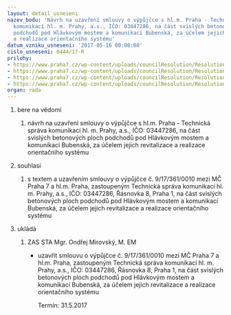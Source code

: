 ```yaml
---
layout: detail_usneseni
nazev_bodu: 'Návrh na uzavření smlouvy o výpůjčce s hl.m. Praha - Technická správa
  komunikací hl. m. Prahy, a.s., IČO: 03447286, na část svislých betonových ploch
  podchodů pod Hlávkovým mostem a komunikací Bubenská, za účelem jejich revitalizace
  a realizace orientačního systému'
datum_vzniku_usneseni: '2017-05-16 00:00:00'
cislo_usneseni: 0444/17-R
prilohy:
- https://www.praha7.cz/wp-content/uploads/councilResolution/Resolutions/29015/export/01_TSKhm~200536.docx
- https://www.praha7.cz/wp-content/uploads/councilResolution/Resolutions/29015/export/02_TSKhm~200535.docx
- https://www.praha7.cz/wp-content/uploads/councilResolution/Resolutions/29015/export/03_TSKhm~200534.pdf
- https://www.praha7.cz/wp-content/uploads/councilResolution/Resolutions/29015/export/export~296103.pdf
organ: rada
---
```

<ol id="urzList" class="urzList_view"><li id="" class="urzClass1"><span name="1">bere na vědomí</span><ol class="urzOlClass"><li style="text-align: left;" id="" class="urzClass2"><span><p>návrh na uzavření smlouvy o výpůjčce s hl.m. Praha - Technická správa komunikací hl. m. Prahy, a.s., IČO: 03447286, na část svislých betonových ploch podchodů pod Hlávkovým mostem a komunikací Bubenská, za účelem jejich revitalizace a realizace orientačního systému <br></p></span></li></ol></li><li id="" class="urzClass1"><span name="26">souhlasí</span><ol class="urzOlClass"><li style="text-align: left;" id="" class="urzClass2"><span><p>s textem a uzavřením smlouvy o výpůjčce č. 9/17/361/0010 mezi MČ Praha 7 a hl.m. Praha, zastoupeným Technická správa komunikací hl. m. Prahy, a.s., IČO: 03447286, Řásnovka 8, Praha 1, na část svislých betonových ploch podchodů pod Hlávkovým mostem a komunikací Bubenská, za účelem jejich revitalizace a realizace orientačního systému <br></p></span></li></ol></li><li class="urzClass1" id="urzUkoly"><span name="1">ukládá</span><ol class="urzOlClass"><li class="urzClass2"><span><p>ZAS STA Mgr. Ondřej Mirovský, M. EM</p></span><ul class="urzUlClass"><li class="urzClass3"><span><p>uzavřít smlouvu o výpůjčce č. 9/17/361/0010 mezi MČ Praha 7 a hl.m. Praha, zastoupeným Technická správa komunikací hl. m. Prahy, a.s., IČO: 03447286, Řásnovka 8, Praha 1, na část svislých betonových ploch podchodů pod Hlávkovým mostem a komunikací Bubenská, za účelem jejich revitalizace a realizace orientačního systému</p></span><span class="urzUkolTermin">  Termín:&nbsp;31.5.2017</span></li></ul></li></ol></li></ol>